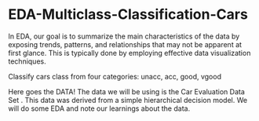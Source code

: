 # EDA-Multiclass-Classification-Cars

In EDA, our goal is to summarize the main characteristics of the data by exposing trends, patterns, and relationships that may not be apparent at first glance. This is typically done by employing effective data visualization techniques.

Classify cars class from four categories: unacc, acc, good, vgood


Here goes the DATA!
The data we will be using is the Car Evaluation Data Set . This data was derived from a simple hierarchical decision model.
We will do some EDA and note our learnings about the data.
